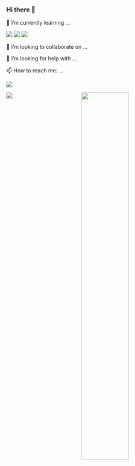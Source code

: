 ### Hi there 👋

🌱 I’m currently learning ...

<img src="https://img.shields.io/badge/C-A8B9CC?style=flat-square&logo=C&logoColor=white"/> <img src="https://img.shields.io/badge/Java-007396?style=flat-square&logo=Java&logoColor=white"/> <img src="https://img.shields.io/badge/Swift-F05138?style=flat-square&logo=Swift&logoColor=white"/>


👯 I’m looking to collaborate on ...

🤔 I’m looking for help with ...

📫 How to reach me: ...


<a href="https://youtube.com"><img src="https://hits.seeyoufarm.com/api/count/incr/badge.svg?url=https%3A%2F%2Fgithub.com%2Fsouthsea3026&count_bg=%23000000&title_bg=%23000000&icon=&icon_color=%23C0BEBE&title=Github&edge_flat=false">
  
<!-- add 'a href' and 'img src' to link when clicked -->
<div align="center">
<a href="https://youtube.com"><img align="left" src="https://github-readme-stats.vercel.app/api/top-langs/?username=southsea3026&layout=compact&theme=rose_pine&show_icons=true">
<!-- why I have to "use show_icons=true" ??? -->
  
<!-- [![Top Langs](https://github-readme-stats.vercel.app/api/top-langs/?username=southsea3026&layout=compact)](https://github.com/southsea3026/github-readme-stats)
[![Anurag's GitHub stats](https://github-readme-stats.vercel.app/api?username=southsea3026)](https://github.com/southsea3026/github-readme-stats)

Original paste was this. Don't know what they do [![] and back ()github link. -->


<a href="https://youtube.com"><img width="50%" src="https://github-readme-stats.vercel.app/api?username=southsea3026&theme=dracula">

<!-- all link goes to youtube just let you know -->
 
</div>
